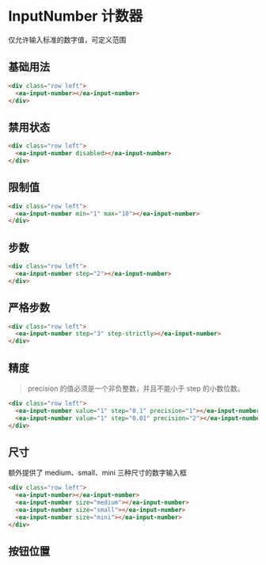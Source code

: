 <script setup>
import { onMounted } from 'vue'

onMounted(() => {
  import('../index.js')
  import('./index.scss')

})
</script>

# InputNumber 计数器

仅允许输入标准的数字值，可定义范围

## 基础用法

<div class="row left">
    <ea-input-number></ea-input-number>
</div>

```html
<div class="row left">
  <ea-input-number></ea-input-number>
</div>
```

## 禁用状态

<div class="row left">
    <ea-input-number disabled></ea-input-number>
</div>

```html
<div class="row left">
  <ea-input-number disabled></ea-input-number>
</div>
```

## 限制值

<div class="row left">
    <ea-input-number min="1" max="10"></ea-input-number>
</div>

```html
<div class="row left">
  <ea-input-number min="1" max="10"></ea-input-number>
</div>
```

## 步数

<div class="row left">
    <ea-input-number step="2"></ea-input-number>
</div>

```html
<div class="row left">
  <ea-input-number step="2"></ea-input-number>
</div>
```

## 严格步数

<div class="row left">
  <ea-input-number step="3" step-strictly></ea-input-number>
</div>

```html
<div class="row left">
  <ea-input-number step="3" step-strictly></ea-input-number>
</div>
```

## 精度

> precision 的值必须是一个非负整数，并且不能小于 step 的小数位数。

<div class="row left">
  <ea-input-number value="1" step="0.1" precision="1"></ea-input-number>
  <ea-input-number value="1" step="0.01" precision="2"></ea-input-number>
</div>

```html
<div class="row left">
  <ea-input-number value="1" step="0.1" precision="1"></ea-input-number>
  <ea-input-number value="1" step="0.01" precision="2"></ea-input-number>
</div>
```

## 尺寸

额外提供了 medium、small、mini 三种尺寸的数字输入框

<div class="row left">
  <ea-input-number></ea-input-number>
  <ea-input-number size="medium"></ea-input-number>
  <ea-input-number size="small"></ea-input-number>
  <ea-input-number size="mini"></ea-input-number>
</div>

```html
<div class="row left">
  <ea-input-number></ea-input-number>
  <ea-input-number size="medium"></ea-input-number>
  <ea-input-number size="small"></ea-input-number>
  <ea-input-number size="mini"></ea-input-number>
</div>
```

## 按钮位置

```

```
